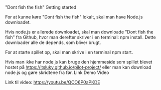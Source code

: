 "Dont fish the fish"
Getting started

For at kunne køre "Dont fish the fish" lokalt, skal man have Node.js downloadet.

Hvis node.js er allerede downloadet, skal man downloade "Dont fish the fish" fra Github, hvor man derefter skriver i en terminal: npm install. Dette downloader alle de depends, som bliver brugt.

For at starte spillet op, skal man skrive i en terminal npm start.

Hvis man ikke har node.js kan bruge den hjemmeside som spillet blevet hostet på https://itslukv.github.io/pilot-project/ eller man kan download node.js og gøre skridtene fra før.
Link Demo Video

Link til video: https://youtu.be/QCO6P0aPKDE
